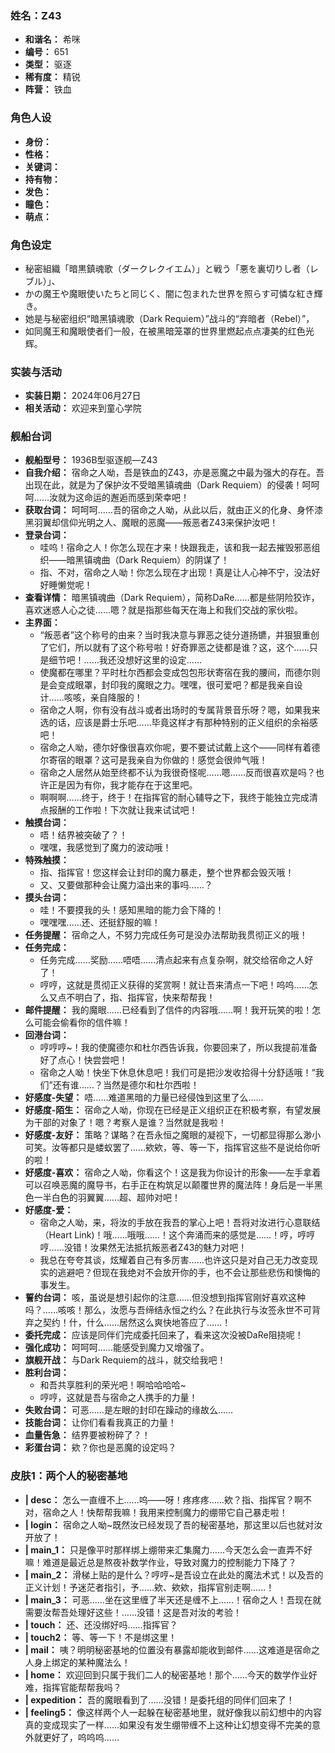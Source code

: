 ### 姓名：Z43
* **和谐名：** 希咪
* **编号：** 651
* **类型：** 驱逐
* **稀有度：** 精锐
* **阵营：** 铁血


### 角色人设
* **身份：** 
* **性格：** 
* **关键词：** 
* **持有物：** 
* **发色：** 
* **瞳色：** 
* **萌点：** 


### 角色设定
* 秘密組織「暗黒鎮魂歌（ダークレクイエム）」と戦う「悪を裏切りし者（レブル）」、
* かの魔王や魔眼使いたちと同じく、闇に包まれた世界を照らす可憐な紅き輝き。
* 她是与秘密组织“暗黑镇魂歌（Dark Requiem）”战斗的“弃暗者（Rebel）”，
* 如同魔王和魔眼使者们一般，在被黑暗笼罩的世界里燃起点点凄美的红色光辉。


### 实装与活动
* **实装日期：** 2024年06月27日
* **相关活动：** 欢迎来到童心学院


### 舰船台词
* **舰船型号：** 1936B型驱逐舰—Z43
* **自我介绍：** 宿命之人呦，吾是铁血的Z43，亦是恶魔之中最为强大的存在。吾出现在此，就是为了保护汝不受暗黑镇魂曲（Dark Requiem）的侵袭！呵呵呵……汝就为这命运的邂逅而感到荣幸吧！
* **获取台词：** 呵呵呵……吾的宿命之人呦，从此以后，就由正义的化身、身怀漆黑羽翼却信仰光明之人、魔眼的恶魔——叛恶者Z43来保护汝吧！
* **登录台词：**
  * 哇呜！宿命之人！你怎么现在才来！快跟我走，该和我一起去摧毁邪恶组织——暗黑镇魂曲（Dark Requiem）的阴谋了！
  * 指、不对，宿命之人呦！你怎么现在才出现！真是让人心神不宁，没法好好睡懒觉呢！
* **查看详情：** 暗黑镇魂曲（Dark Requiem），简称DaRe……都是些阴险狡诈，喜欢迷惑人心之徒……嗯？就是指那些每天在海上和我们交战的家伙啦。
* **主界面：**
  * “叛恶者”这个称号的由来？当时我决意与罪恶之徒分道扬镳，并狠狠重创了它们，所以就有了这个称号啦！好奇罪恶之徒都是谁？这，这个……只是细节吧！……我还没想好这里的设定……
  * 使魔都在哪里？平时杜尔西都会变成包包形状寄宿在我的腰间，而德尔则是会变成眼罩，封印我的魔眼之力。嘿嘿，很可爱吧？都是我亲自设计……咳咳，亲自降服的！
  * 宿命之人啊，你有没有战斗或者出场时的专属背景音乐呀？嗯，如果我来选的话，应该是爵士乐吧……毕竟这样才有那种特别的正义组织的余裕感吧！
  * 宿命之人呦，德尔好像很喜欢你呢，要不要试试戴上这个——同样有着德尔寄宿的眼罩？这可是我亲自为你做的！感觉会很帅气哦！
  * 宿命之人居然从始至终都不认为我很奇怪呢……嗯……反而很喜欢是吗？也许正是因为有你，我才能存在于这里吧。
  * 啊啊啊……终于，终于！在指挥官的耐心辅导之下，我终于能独立完成清点报酬的工作啦！下次就让我来试试吧！
* **触摸台词：**
  * 唔！结界被突破了？！
  * 嘿嘿，我感觉到了魔力的波动哦！
* **特殊触摸：**
  * 指、指挥官！您这样会让封印的魔力暴走，整个世界都会毁灭哦！
  * 又、又要做那种会让魔力溢出来的事吗……？
* **摸头台词：**
  * 哇！不要摸我的头！感知黑暗的能力会下降的！
  * 嘿嘿嘿……还、还挺舒服的嘛！
* **任务提醒：** 宿命之人，不努力完成任务可是没办法帮助我贯彻正义的哦！
* **任务完成：**
  * 任务完成……奖励……唔唔……清点起来有点复杂啊，就交给宿命之人好了！
  * 哼哼，这就是贯彻正义获得的奖赏啊！就让吾来清点一下吧！呜呜……怎么又点不明白了，指、指挥官，快来帮帮我！
* **邮件提醒：** 我的魔眼……已经看到了信件的内容哦……啊！我开玩笑的啦！怎么可能会偷看你的信件嘛！
* **回港台词：**
  * 哼哼哼~！我的使魔德尔和杜尔西告诉我，你要回来了，所以我提前准备好了点心！快尝尝吧！
  * 宿命之人呦！快坐下休息休息吧！我们可是把沙发收拾得十分舒适哦！“我们”还有谁……？当然是德尔和杜尔西啦！
* **好感度-失望：** 唔……难道黑暗的力量已经侵蚀到这里了么……
* **好感度-陌生：** 宿命之人呦，你现在已经是正义组织正在积极考察，有望发展为干部的对象了！嗯？考察人是谁？当然就是我啦！
* **好感度-友好：** 策略？谋略？在吾永恒之魔眼的凝视下，一切都显得那么渺小可笑。汝等都只是蝼蚁罢了……欸欸，等、等一下，指挥官这些不是说给你听的啦！
* **好感度-喜欢：** 宿命之人呦，你看这个！这是我为你设计的形象——左手拿着可以召唤恶魔的魔导书，右手正在构筑足以颠覆世界的魔法阵！身后是一半黑色一半白色的羽翼翼……超、超帅对吧！
* **好感度-爱：**
  * 宿命之人呦，来，将汝的手放在我吾的掌心上吧！吾将对汝进行心意联结（Heart Link)！哦……哦哦……！这个奔涌而来的感觉是……！哼，哼哼哼……没错！汝果然无法抵抗叛恶者Z43的魅力对吧！
  * 我总在夸夸其谈，炫耀着自己有多厉害……也许这只是对自己无力改变现实的逃避吧？但现在我绝对不会放开你的手，也不会让那些悲伤和懊悔的事发生。
* **誓约台词：** 咳，虽说是想引起你的注意……但没想到指挥官刚好喜欢这种吗？……咳咳！那么，汝愿与吾缔结永恒之约么？在此执行与汝签永世不可背弃之契约！什，什么……居然这么爽快地答应了……！
* **委托完成：** 应该是同伴们完成委托回来了，看来这次没被DaRe阻挠呢！
* **强化成功：** 呵呵呵……能感受到魔力又增强了。
* **旗舰开战：** 与Dark Requiem的战斗，就交给我吧！
* **胜利台词：**
  * 和吾共享胜利的荣光吧！啊哈哈哈哈~
  * 哼哼，这就是吾与宿命之人携手的力量！
* **失败台词：** 可恶……是左眼的封印在躁动的缘故么……
* **技能台词：** 让你们看看我真正的力量！
* **血量告急：** 结界要被粉碎了？！
* **彩蛋台词：** 欸？你也是恶魔的设定吗？


### 皮肤1：两个人的秘密基地
* **| desc：** 怎么一直缠不上……呜——呀！疼疼疼……欸？指、指挥官？啊不对，宿命之人！快帮帮我嘛！我用来控制魔力的绷带它自己暴走啦！
* **| login：** 宿命之人呦~既然汝已经发现了吾的秘密基地，那这里以后也就对汝开放了！
* **| main_1：** 只是像平时那样绑上绷带来汇集魔力……今天怎么会一直弄不好嘛！难道是最近总是熬夜补数学作业，导致对魔力的控制能力下降了？
* **| main_2：** 滑梯上贴的是什么？哼哼~是吾设立在此处的魔法术式！以及吾的正义计划！予迷茫者指引，予……欸、欸欸，指挥官别走啊……！
* **| main_3：** 可恶……坐在这里缠了半天还是缠不上……！宿命之人！吾现在就需要汝帮吾处理好这些！……没错！这是吾对汝的考验！
* **| touch：** 还、还没绑好吗……指挥官？
* **| touch2：** 等、等一下！不是绑这里！
* **| mail：** 咦？明明秘密基地的位置没有暴露却能收到邮件……这难道是宿命之人身上绑定的某种魔法么！
* **| home：** 欢迎回到只属于我们二人的秘密基地！那个……今天的数学作业好难，指挥官能帮帮我吗？
* **| expedition：** 吾的魔眼看到了……没错！是委托组的同伴们回来了！
* **| feeling5：** 像这样两个人一起躲在秘密基地里，就好像我以前幻想中的内容真的变成现实了一样……如果没有发生绷带缠不上这种让幻想变得不完美的意外就更好了，呜呜呜……
